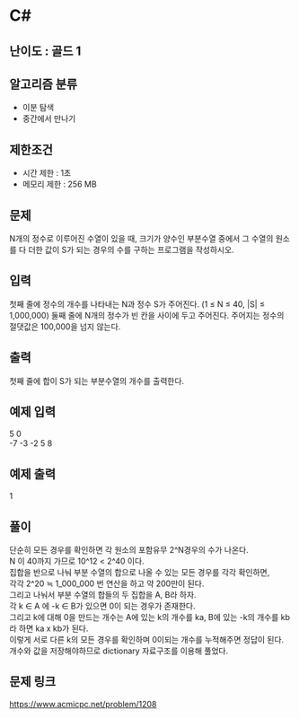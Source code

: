# C#

## 난이도 : 골드 1

## 알고리즘 분류
  - 이분 탐색
  - 중간에서 만나기

## 제한조건
  - 시간 제한 : 1초
  - 메모리 제한 : 256 MB

## 문제
N개의 정수로 이루어진 수열이 있을 때, 크기가 양수인 부분수열 중에서 그 수열의 원소를 다 더한 값이 S가 되는 경우의 수를 구하는 프로그램을 작성하시오.<br/>

## 입력
첫째 줄에 정수의 개수를 나타내는 N과 정수 S가 주어진다. (1 ≤ N ≤ 40, |S| ≤ 1,000,000) 둘째 줄에 N개의 정수가 빈 칸을 사이에 두고 주어진다. 주어지는 정수의 절댓값은 100,000을 넘지 않는다.<br/>

## 출력
첫째 줄에 합이 S가 되는 부분수열의 개수를 출력한다.<br/>

## 예제 입력
5 0<br/>
-7 -3 -2 5 8<br/>

## 예제 출력
1<br/>

## 풀이
단순히 모든 경우를 확인하면 각 원소의 포함유무 2^N경우의 수가 나온다.<br/>
N 이 40까지 가므로 10^12 < 2^40 이다.<br/>
집합을 반으로 나눠 부분 수열의 합으로 나올 수 있는 모든 경우를 각각 확인하면,<br/>
각각 2^20 ≒ 1_000_000 번 연산을 하고 약 200만이 된다.<br/>
그리고 나눠서 부분 수열의 합들의 두 집합을 A, B라 하자.<br/>
각 k ∈ A 에 -k ∈ B가 있으면 0이 되는 경우가 존재한다.<br/>
그리고 k에 대해 0을 만드는 개수는 A에 있는 k의 개수를 ka, B에 있는 -k의 개수를 kb라 하면 ka x kb가 된다.<br/>
이렇게 서로 다른 k의 모든 경우를 확인하며 0이되는 개수를 누적해주면 정답이 된다.<br/>
개수와 값을 저장해야하므로 dictionary 자료구조를 이용해 풀었다.<br/>

## 문제 링크
https://www.acmicpc.net/problem/1208